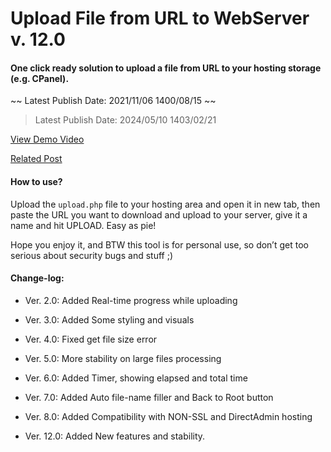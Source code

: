 Upload File from URL to WebServer v. 12.0
========================================

#### One click ready solution to upload a file from URL to your hosting storage (e.g. CPanel).

~~ Latest Publish Date: 2021/11/06 1400/08/15 ~~
> Latest Publish Date: 2024/05/10 1403/02/21


[View Demo Video](https://iranwpacademy.com/htdocs/img/2021/06/upload-to-cpanel-by-amirhosseinhpv.ir_.mp4)

[Related Post](https://iranwpacademy.com/kb/echo-on-loop-pure-php/)



#### How to use?

Upload the `upload.php` file to your hosting area and open it in
new tab, then paste the URL you want to download and upload to your server, give
it a name and hit UPLOAD. Easy as pie!

Hope you enjoy it, and BTW this tool is for personal use, so don’t get too
serious about security bugs and stuff ;)

#### Change-log:

-   Ver. 2.0: Added Real-time progress while uploading

-   Ver. 3.0: Added Some styling and visuals

-   Ver. 4.0: Fixed get file size error

-   Ver. 5.0: More stability on large files processing

-   Ver. 6.0: Added Timer, showing elapsed and total time

-   Ver. 7.0: Added Auto file-name filler and Back to Root button

-   Ver. 8.0: Added Compatibility with NON-SSL and DirectAdmin hosting

-   Ver. 12.0: Added New features and stability.

